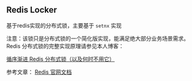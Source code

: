Redis Locker
----
基于redis实现的分布式锁，主要基于 `setnx` 实现

注意：该锁只是分布式锁的一个简化版实现，能满足绝大部分业务场景需求。Redis 分布式锁的完整实现原理请参见本人博客：

[循序渐进 Redis 分布式锁（以及何时不用它）](https://www.cnblogs.com/linvanda/p/16393316.html)

参考文章：
[Redis 官网文档](https://redis.io/topics/distlock)

